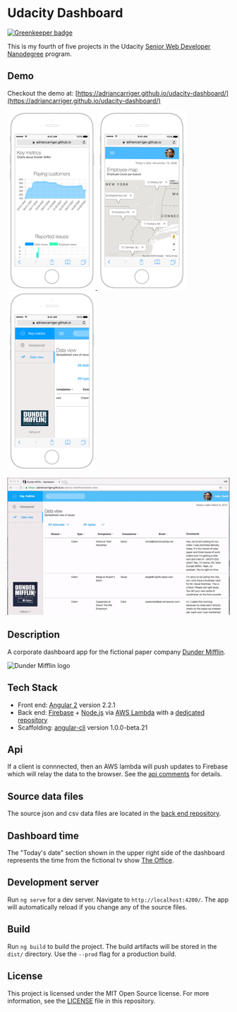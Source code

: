# Udacity Dashboard

[![Greenkeeper badge](https://badges.greenkeeper.io/adriancarriger/udacity-dashboard.svg)](https://greenkeeper.io/)

This is my fourth of five projects in the Udacity [Senior Web Developer Nanodegree](https://www.udacity.com/course/senior-web-developer-nanodegree--nd802) program.

## Demo

Checkout the demo at: [https://adriancarriger.github.io/udacity-dashboard/](https://adriancarriger.github.io/udacity-dashboard/)

<a href="https://adriancarriger.github.io/udacity-dashboard/">
  <img alt="key metrics" src="https://raw.githubusercontent.com/adriancarriger/udacity-dashboard/master/images/example-1.png" width="200px">
  <img alt="geospacial" src="https://raw.githubusercontent.com/adriancarriger/udacity-dashboard/master/images/example-2.png" width="200px">
  <img alt="data view" src="https://raw.githubusercontent.com/adriancarriger/udacity-dashboard/master/images/example-3.png" width="200px">
</a>

[![Example Gif](https://raw.githubusercontent.com/adriancarriger/udacity-dashboard/master/images/example.gif)](https://adriancarriger.github.io/udacity-dashboard/)

## Description

A corporate dashboard app for the fictional paper company [Dunder Mifflin](https://en.wikipedia.org/wiki/Dunder_Mifflin).

<img alt="Dunder Mifflin logo" src="https://adriancarriger.github.io/udacity-dashboard/assets/dunder-mifflin.jpg" width="100px">

## Tech Stack

* Front end: [Angular 2](https://github.com/angular/angular) version 2.2.1
* Back end: [Firebase](https://firebase.google.com/) + [Node.js](https://nodejs.org/en/) via [AWS Lambda](https://aws.amazon.com/lambda/) with a [dedicated repository](https://github.com/adriancarriger/udacity-dashboard-backend)
* Scaffolding: [angular-cli](https://github.com/angular/angular-cli) version 1.0.0-beta.21

## Api

If a client is connnected, then an AWS lambda will push updates to Firebase which will relay the data to the browser. See the [api comments](https://github.com/adriancarriger/udacity-dashboard/blob/master/src/app/shared/api/api.service.ts#L27-L38) for details.

## Source data files

The source json and csv data files are located in the [back end repository](https://github.com/adriancarriger/udacity-dashboard-backend/tree/master/assets).

## Dashboard time

The "Today's date" section shown in the upper right side of the dashboard represents the time from the fictional tv show [The Office](https://en.wikipedia.org/wiki/The_Office_(U.S._TV_series)).

## Development server

Run `ng serve` for a dev server. Navigate to `http://localhost:4200/`. The app will automatically reload if you change any of the source files.

## Build

Run `ng build` to build the project. The build artifacts will be stored in the `dist/` directory. Use the `--prod` flag for a production build.

## License

This project is licensed under the MIT Open Source license. For more information, see the [LICENSE](LICENSE) file in this repository.